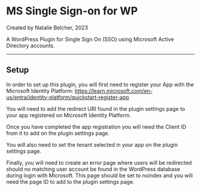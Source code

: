 # MS Single Sign-on for WP

Created by Natalie Belcher, 2023

A WordPress Plugin for Single Sign On (SSO) using Microsoft Active Directory accounts.

---

## Setup

In order to set up this plugin, you will first need to register your App with the Microsoft Identity Platform: https://learn.microsoft.com/en-us/entra/identity-platform/quickstart-register-app

You will need to add the redirect URI found in the plugin settings page to your app registered on Microsoft Identity Platform.

Once you have completed the app registration you will need the Client ID from it to add on the plugin settings page.

You will also need to set the tenant selected in your app on the plugin settings page.

Finally, you will need to create an error page where users will be redirected should no matching user account be found in the WordPress database during login with Microsoft. This page should be set to noindex and you will need the page ID to add to the plugin settings page.

